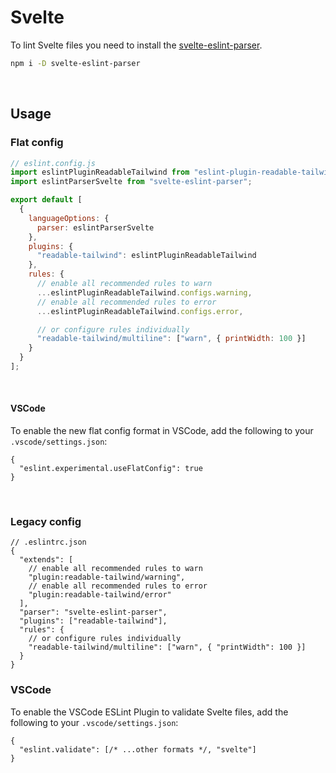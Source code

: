# Svelte

To lint Svelte files you need to install the [svelte-eslint-parser](https://github.com/sveltejs/svelte-eslint-parser).

```sh
npm i -D svelte-eslint-parser
```

<br/>

## Usage

### Flat config

```js
// eslint.config.js
import eslintPluginReadableTailwind from "eslint-plugin-readable-tailwind";
import eslintParserSvelte from "svelte-eslint-parser";

export default [
  {
    languageOptions: {
      parser: eslintParserSvelte
    },
    plugins: {
      "readable-tailwind": eslintPluginReadableTailwind
    },
    rules: {
      // enable all recommended rules to warn
      ...eslintPluginReadableTailwind.configs.warning,
      // enable all recommended rules to error
      ...eslintPluginReadableTailwind.configs.error,

      // or configure rules individually
      "readable-tailwind/multiline": ["warn", { printWidth: 100 }]
    }
  }
];
```

<br/>

#### VSCode

To enable the new flat config format in VSCode, add the following to your `.vscode/settings.json`:

```jsonc
{
  "eslint.experimental.useFlatConfig": true
}
```

<br/>

### Legacy config

```jsonc
// .eslintrc.json
{
  "extends": [
    // enable all recommended rules to warn
    "plugin:readable-tailwind/warning",
    // enable all recommended rules to error
    "plugin:readable-tailwind/error"
  ],
  "parser": "svelte-eslint-parser",
  "plugins": ["readable-tailwind"],
  "rules": {
    // or configure rules individually
    "readable-tailwind/multiline": ["warn", { "printWidth": 100 }]
  }
}
```

### VSCode

To enable the VSCode ESLint Plugin to validate Svelte files, add the following to your `.vscode/settings.json`:

```jsonc
{
  "eslint.validate": [/* ...other formats */, "svelte"]
}
```
